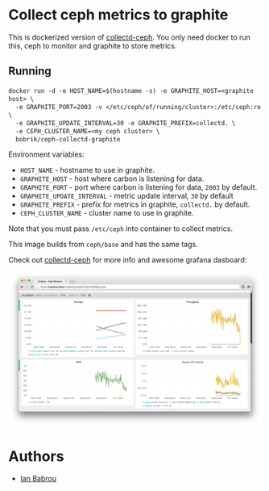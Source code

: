 # Collect ceph metrics to graphite

This is dockerized version of [collectd-ceph](https://github.com/rochaporto/collectd-ceph).
You only need docker to run this, ceph to monitor and graphite to store metrics.

## Running

```
docker run -d -e HOST_NAME=$(hostname -s) -e GRAPHITE_HOST=<graphite host> \
  -e GRAPHITE_PORT=2003 -v </etc/ceph/of/running/cluster>:/etc/ceph:ro \
  -e GRAPHITE_UPDATE_INTERVAL=30 -e GRAPHITE_PREFIX=collectd. \
  -e CEPH_CLUSTER_NAME=<my ceph cluster> \
  bobrik/ceph-collectd-graphite
```

Environment variables:

* `HOST_NAME` - hostname to use in graphite.
* `GRAPHITE_HOST` - host where carbon is listening for data.
* `GRAPHITE_PORT` - port where carbon is listening for data, `2003` by default.
* `GRAPHITE_UPDATE_INTERVAL` - metric update interval, `30` by default
* `GRAPHITE_PREFIX` - prefix for metrics in graphite, `collectd.` by default.
* `CEPH_CLUSTER_NAME` - cluster name to use in graphite.

Note that you must pass `/etc/ceph` into container to collect metrics.

This image builds from `ceph/base` and has the same tags.

Check out [collectd-ceph](https://github.com/rochaporto/collectd-ceph)
for more info and awesome grafana dasboard:

![grafana](grafana.png)

# Authors

* [Ian Babrou](https://github.com/bobrik)
